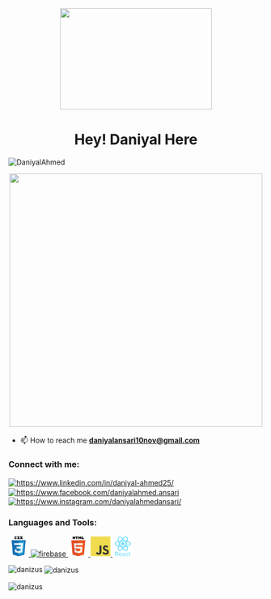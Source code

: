 
<div id="header" align="center">
  <img src="https://media.giphy.com/media/cpAGF6uxLw93uuQNNJ/giphy.gif" width="300" height="200"/>
</div>
<h1 align="center">Hey! Daniyal Here</h1>
<p align="left"> <img src="https://komarev.com/ghpvc/?username=danizus&label=Profile%20views&color=0e75b6&style=flat" alt="DaniyalAhmed" /> </p>
<div align="center">
  <img src="[["[https://cdna.artstation.com/p/assets/images/images/042/631/286/original/bryan-rodriguez-belchibia-1-rightspeed.gif?1635037562](https://media.tenor.com/images/b24460d29cfb2126afbba78c2b02a0d3/tenor.gif)](https://media.tenor.com/uYP_Nkq8VPsAAAAd/coding-hello-world.gif)](https://media.tenor.com/uYP_Nkq8VPsAAAAd/coding-hello-world.gif)" width="500" height="500"/>
</div>






- 📫 How to reach me **daniyalansari10nov@gmail.com**



<h3 align="left">Connect with me:</h3>
<p align="left">
<a href="https://www.linkedin.com/in/daniyal-ahmed25/" target="blank"><img align="center" src="https://raw.githubusercontent.com/rahuldkjain/github-profile-readme-generator/master/src/images/icons/Social/linked-in-alt.svg" alt="https://www.linkedin.com/in/daniyal-ahmed25/" height="30" width="40" /></a>
<a href="https://www.facebook.com/daniyalahmed.ansari" target="blank"><img align="center" src="https://raw.githubusercontent.com/rahuldkjain/github-profile-readme-generator/master/src/images/icons/Social/facebook.svg" alt="https://www.facebook.com/daniyalahmed.ansari" height="30" width="40" /></a>
<a href="https://www.instagram.com/daniyalahmedansari/" target="blank"><img align="center" src="https://raw.githubusercontent.com/rahuldkjain/github-profile-readme-generator/master/src/images/icons/Social/instagram.svg" alt="https://www.instagram.com/daniyalahmedansari/" height="30" width="40" /></a>
</p>

<h3 align="left">Languages and Tools:</h3>
<p align="left">  <a href="https://www.w3schools.com/css/" target="_blank" rel="noreferrer"> <img src="https://raw.githubusercontent.com/devicons/devicon/master/icons/css3/css3-original-wordmark.svg" alt="css3" width="40" height="40"/>  </a> <a href="https://firebase.google.com/" target="_blank" rel="noreferrer"> <img src="https://www.vectorlogo.zone/logos/firebase/firebase-icon.svg" alt="firebase" width="40" height="40"/>  </a> <a href="https://www.w3.org/html/" target="_blank" rel="noreferrer"> <img src="https://raw.githubusercontent.com/devicons/devicon/master/icons/html5/html5-original-wordmark.svg" alt="html5" width="40" height="40"/> </a> <a href="https://developer.mozilla.org/en-US/docs/Web/JavaScript" target="_blank" rel="noreferrer"> <img src="https://raw.githubusercontent.com/devicons/devicon/master/icons/javascript/javascript-original.svg" alt="javascript" width="40" height="40"/> </a> <a href="https://reactjs.org/" target="_blank" rel="noreferrer"> <img src="https://raw.githubusercontent.com/devicons/devicon/master/icons/react/react-original-wordmark.svg" alt="react" width="40" height="40"/> </a> </p>

<p><img align="left" src="https://github-readme-stats.vercel.app/api/top-langs?username=danizus&show_icons=true&locale=en&layout=compact" alt="danizus" /></p>

<p>&nbsp;<img align="center" src="https://github-readme-stats.vercel.app/api?username=danizus&show_icons=true&locale=en" alt="danizus" /></p>

<p><img align="center" src="https://github-readme-streak-stats.herokuapp.com/?user=danizus&" alt="danizus" /></p>
